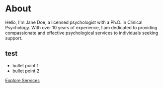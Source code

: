# About

Hello, I'm Jane Doe, a licensed psychologist with a Ph.D. in Clinical Psychology.
With over 10 years of experience, I am dedicated to providing compassionate and
effective psychological services to individuals seeking support.

## test

-   bullet point 1
-   bullet point 2

[Explore Services](/en/therapy)
